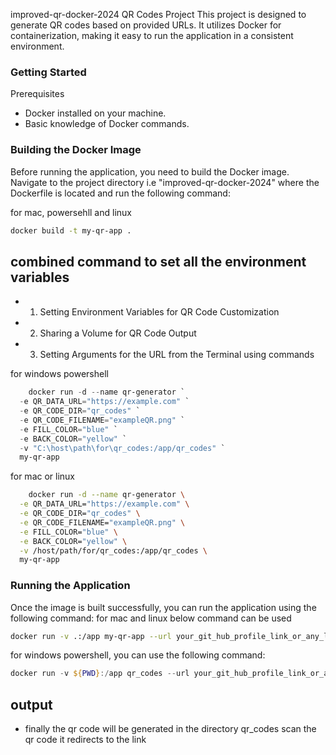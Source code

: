 improved-qr-docker-2024
QR Codes Project
This project is designed to generate QR codes based on provided URLs. It utilizes Docker for containerization, making it easy to run the application in a consistent environment.

### Getting Started
Prerequisites
* Docker installed on your machine.
* Basic knowledge of Docker commands.
### Building the Docker Image
Before running the application, you need to build the Docker image. Navigate to the project directory i.e "improved-qr-docker-2024" where the Dockerfile is located and run the following command:

for mac, powersehll and linux
```bash
docker build -t my-qr-app .
```
## combined command to set all the environment variables

 - 1. Setting Environment Variables for QR Code Customization
 - 2. Sharing a Volume for QR Code Output
 - 3. Setting Arguments for the URL from the Terminal using commands

for windows powershell
```powershell
    docker run -d --name qr-generator `
  -e QR_DATA_URL="https://example.com" `
  -e QR_CODE_DIR="qr_codes" `
  -e QR_CODE_FILENAME="exampleQR.png" `
  -e FILL_COLOR="blue" `
  -e BACK_COLOR="yellow" `
  -v "C:\host\path\for\qr_codes:/app/qr_codes" `
  my-qr-app
  ```

for mac or linux
```bash
    docker run -d --name qr-generator \
  -e QR_DATA_URL="https://example.com" \
  -e QR_CODE_DIR="qr_codes" \
  -e QR_CODE_FILENAME="exampleQR.png" \
  -e FILL_COLOR="blue" \
  -e BACK_COLOR="yellow" \
  -v /host/path/for/qr_codes:/app/qr_codes \
  my-qr-app
  ```

### Running the Application
Once the image is built successfully, you can run the application using the following command: for mac and linux below command can be used

```bash
docker run -v .:/app my-qr-app --url your_git_hub_profile_link_or_any_link_
```
for windows powershell, you can use the following command:
```powershell
docker run -v ${PWD}:/app qr_codes --url your_git_hub_profile_link_or_any_link
```
## output
* finally the qr code will be generated in the directory qr_codes scan the qr code it redirects to the link
